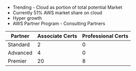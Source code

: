 * Trending - Cloud as portion of total potential Market
* Currently 51% AWS market share on cloud
* Hyper growth
* AWS Partner Program - Consulting Partners

Partner  | Associate Certs | Professional Certs
---------| --------------- | ------------------
Standard | 2 | 0
Advanced | 4 | 0
Premier  | 20 | 8

